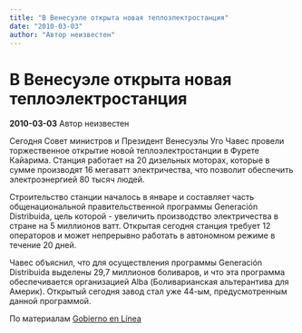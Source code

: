 ```yaml
---
title: "В Венесуэле открыта новая теплоэлектростанция"
date: "2010-03-03"
author: "Автор неизвестен"
---
```


# В Венесуэле открыта новая теплоэлектростанция

**2010-03-03** Автор неизвестен

Сегодня Совет министров и Президент Венесуэлы Уго Чавес провели торжественное открытие новой теплоэлектростанции в Фурете Кайарима. Станция работает на 20 дизельных моторах, которые в сумме производят 16 мегаватт электричества, что позволит обеспечить электроэнергией 80 тысяч людей.

Строительство станции началось в январе и составляет часть общенациональной правительственной программы Generación Distribuida, цель которой - увеличить производство электричества в стране на 5 миллионов ватт. Открытая сегодня станция требует 12 операторов и может непрерывно работать в автономном режиме в течение 20 дней.

Чавес объяснил, что для осуществления программы Generación Distribuida выделены 29,7 миллионов боливаров, и что эта программа обеспечивается организацией Alba (Боливарианская альтерантива для Америк). Открытый сегодня завод стал уже 44-ым, предусмотренным данной программой.

По материалам [Gobierno en Línea](http://www.gobiernoenlinea.ve/)